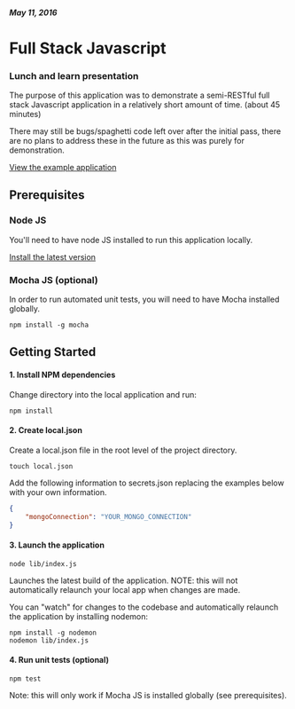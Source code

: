 ##### May 11, 2016
# Full Stack Javascript
### Lunch and learn presentation

The purpose of this application was to demonstrate a semi-RESTful full stack Javascript application in a relatively short amount of time. (about 45 minutes)

There may still be bugs/spaghetti code left over after the initial pass, there are no plans to address these in the future as this was purely for demonstration.

[View the example application](https://gl-js.herokuapp.com/)

## Prerequisites

### Node JS
You'll need to have node JS installed to run this application locally.

[Install the latest version](https://nodejs.org/en/download/)

### Mocha JS (optional)
In order to run automated unit tests, you will need to have Mocha installed globally.

`npm install -g mocha`

## Getting Started

#### 1. Install NPM dependencies

Change directory into the local application and run:

`npm install`

#### 2. Create local.json

Create a local.json file in the root level of the project directory.

`touch local.json`

Add the following information to secrets.json replacing the examples below with your own information.
```json
{
    "mongoConnection": "YOUR_MONGO_CONNECTION"
}
```

#### 3. Launch the application

`node lib/index.js`

Launches the latest build of the application. NOTE: this will not automatically relaunch your local app when changes are made.

You can "watch" for changes to the codebase and automatically relaunch the application by installing nodemon:

`npm install -g nodemon`  
`nodemon lib/index.js`

#### 4. Run unit tests (optional)
`npm test`

Note: this will only work if Mocha JS is installed globally (see prerequisites).
